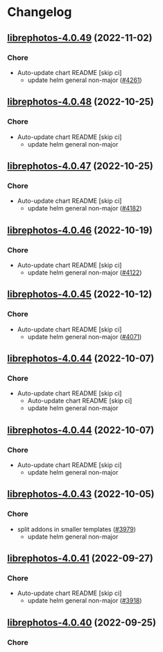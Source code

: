 # Changelog



## [librephotos-4.0.49](https://github.com/truecharts/charts/compare/librephotos-4.0.48...librephotos-4.0.49) (2022-11-02)

### Chore

- Auto-update chart README [skip ci]
  - update helm general non-major ([#4261](https://github.com/truecharts/charts/issues/4261))




## [librephotos-4.0.48](https://github.com/truecharts/charts/compare/librephotos-4.0.47...librephotos-4.0.48) (2022-10-25)

### Chore

- Auto-update chart README [skip ci]
  - update helm general non-major




## [librephotos-4.0.47](https://github.com/truecharts/charts/compare/librephotos-4.0.46...librephotos-4.0.47) (2022-10-25)

### Chore

- Auto-update chart README [skip ci]
  - update helm general non-major ([#4182](https://github.com/truecharts/charts/issues/4182))




## [librephotos-4.0.46](https://github.com/truecharts/charts/compare/librephotos-4.0.45...librephotos-4.0.46) (2022-10-19)

### Chore

- Auto-update chart README [skip ci]
  - update helm general non-major ([#4122](https://github.com/truecharts/charts/issues/4122))




## [librephotos-4.0.45](https://github.com/truecharts/charts/compare/librephotos-4.0.44...librephotos-4.0.45) (2022-10-12)

### Chore

- Auto-update chart README [skip ci]
  - update helm general non-major ([#4071](https://github.com/truecharts/charts/issues/4071))




## [librephotos-4.0.44](https://github.com/truecharts/charts/compare/librephotos-4.0.43...librephotos-4.0.44) (2022-10-07)

### Chore

- Auto-update chart README [skip ci]
  - Auto-update chart README [skip ci]
  - update helm general non-major




## [librephotos-4.0.44](https://github.com/truecharts/charts/compare/librephotos-4.0.43...librephotos-4.0.44) (2022-10-07)

### Chore

- Auto-update chart README [skip ci]
  - update helm general non-major




## [librephotos-4.0.43](https://github.com/truecharts/charts/compare/librephotos-4.0.42...librephotos-4.0.43) (2022-10-05)

### Chore

- split addons in smaller templates ([#3979](https://github.com/truecharts/charts/issues/3979))
  - update helm general non-major




## [librephotos-4.0.41](https://github.com/truecharts/charts/compare/librephotos-4.0.40...librephotos-4.0.41) (2022-09-27)

### Chore

- Auto-update chart README [skip ci]
  - update helm general non-major ([#3918](https://github.com/truecharts/charts/issues/3918))




## [librephotos-4.0.40](https://github.com/truecharts/charts/compare/librephotos-4.0.39...librephotos-4.0.40) (2022-09-25)

### Chore

